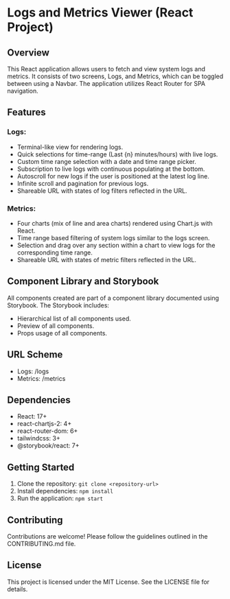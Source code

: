 # Logs and Metrics Viewer (React Project)

## Overview
This React application allows users to fetch and view system logs and metrics. It consists of two screens, Logs, and Metrics, which can be toggled between using a Navbar. The application utilizes React Router for SPA navigation.

## Features
### Logs:
- Terminal-like view for rendering logs.
- Quick selections for time-range (Last {n} minutes/hours) with live logs.
- Custom time range selection with a date and time range picker.
- Subscription to live logs with continuous populating at the bottom.
- Autoscroll for new logs if the user is positioned at the latest log line.
- Infinite scroll and pagination for previous logs.
- Shareable URL with states of log filters reflected in the URL.

### Metrics:
- Four charts (mix of line and area charts) rendered using Chart.js with React.
- Time range based filtering of system logs similar to the logs screen.
- Selection and drag over any section within a chart to view logs for the corresponding time range.
- Shareable URL with states of metric filters reflected in the URL.

## Component Library and Storybook
All components created are part of a component library documented using Storybook. The Storybook includes:
- Hierarchical list of all components used.
- Preview of all components.
- Props usage of all components.

## URL Scheme
- Logs: /logs
- Metrics: /metrics

## Dependencies
- React: 17+
- react-chartjs-2: 4+
- react-router-dom: 6+
- tailwindcss: 3+
- @storybook/react: 7+

## Getting Started
1. Clone the repository: `git clone <repository-url>`
2. Install dependencies: `npm install`
3. Run the application: `npm start`

## Contributing
Contributions are welcome! Please follow the guidelines outlined in the CONTRIBUTING.md file.

## License
This project is licensed under the MIT License. See the LICENSE file for details.
